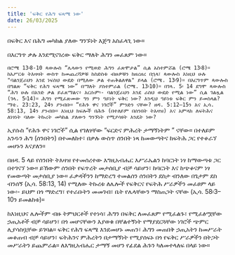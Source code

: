 ```yaml
---
title: 'ፍቅር የሕግ ፍጻሜ ነው'
date: 26/03/2025
---
```


በፍቅር እና በሕግ መካከል ያለው ግንኙነት እጅግ አስፈላጊ ነው።

በእርግጥ ቃሉ እንደሚናገረው ፍቅር ማለት ሕግን መፈጸም ነው።

`በሮሜ 13፡8-10 ጳውሎስ “ሌላውን የሚወድ ሕግን ፈጽሞታል” ሲል አስተምሯል (ሮሜ 13፡8)። ከአሥርቱ ትእዛዛት ውስጥ ከመጨረሻዎቹ ከስድስቱ ብዙዎቹን ከዘረዘረ በኋላ፣ ጳውሎስ እነዚህ ሁሉ "ባልንጀራህን እንደ ነፍስህ ውደድ በሚለው ቃል ተጠቅልለዋል" ይላል (ሮሜ. 13፡9)። በእርግጥም ጳውሎስ በግልጽ “ፍቅር የሕግ ፍጻሜ ነው” በማለት ያስተምራል (ሮሜ. 13፡10)። በገላ. 5፡ 14 ደግሞ ጳውሎስ “ሕግ ሁሉ በአንድ ቃል ይፈጸማልና፥ እርሱም፡- ባልንጀራህን እንደ ራስህ ውደድ የሚል ነው” ሲል ገልጿል (ገላ. 5፡14)። ሕግን የሚፈጽመው ግን ምን ዓይነት ፍቅር ነው? እንዲህ ዓይነቱ ፍቅር ምን ይመስላል? ማቴ. 23:23, 24ን ያንብቡ። “የሕጉ ዋና ነገሮች” ምንድን ናቸው? ዘዳ. 5:12–15ን እና ኢሳ. 58:13, 14ን ያንብቡ። እነዚህ ክፍሎች በሕጉ (በተለይም በሰንበት ትእዛዝ) እና አምላክ ለፍትሕና ለነፃነት ባለው ትኩረት መካከል ያለውን ግንኙነት የሚያሳዩት እንዴት ነው?`

ኢየሱስ “የሕጉ ዋና ነገሮች” ሲል የገለፃቸው “ፍርድና ምሕረት ታማኝነትም ” ናቸው። በተለይም አንዱን ሕግ (ሰንበትን) በተመለከተ፣ በቃሉ ውስጥ ሰንበት ነጻ ከመውጣትና ከፍትሕ ጋር የተቆራኘ መሆኑን እናያለን።

በዘዳ. 5 ላይ የሰንበት ትእዛዝ የተመሰረተው እግዚአብሔር እሥራኤልን ከባርነት ነፃ ከማውጣቱ ጋር በተገናኘ ነው። ይኸውም ሰንበት የፍጥረት መታሰቢያ ብቻ ሳይሆን፣ ከባርነት እና ከጭቆናም ነፃ የመውጣት መታሰቢያ ነው። ፈቃዳችንን ከማድረግ ተመልሰን ሰንበትን ደስታ ብንለው በጌታም ደስ ብንሰኝ (ኢሳ. 58:13, 14) የሚለው ትኩረቱ ለሌሎች የፍቅርና የፍትሕ ሥራዎችን መፈፀም ላይ ነው፡- ይህም በጎ ማድረግ፣ የተራቡትን መመገብ፣ ቤት የሌላቸውን ማስጠጋት ናቸው (ኢሳ. 58፡3–10ን ይመልከቱ)።

ከእነዚህና ሌሎችም ብዙ ትምህርቶች የተነሳ፣ ሕግን በፍቅር ለመፈጸም የሚፈልጉ፣ የሚፈፅሟቸው ኃጢአቶች ብቻ ሳይሆን፣ በጎ መሆናቸውን እያወቁ በቸልተኝነት የማያደርጓቸው ነገሮች ጭምር ሊያሳስቧቸው ይገባል። ፍቅር የሕግ ፍጻሜ እንደመሆኑ መጠን፣ ሕግን መጠበቅ ኃጢአትን ከመሥራት መቆጠብ ብቻ ሳይሆን፣ ፍትሕንና ምሕረትን በታማኝነት የሚያሰፍኑ በጎ የፍቅር ሥራዎችን በትጋት መሥራትን ይጨምራል። ለእግዚአብሔር ታማኝ መሆን የፊደል ሕጉን ካለመተላለፍ በላይ ነው።

